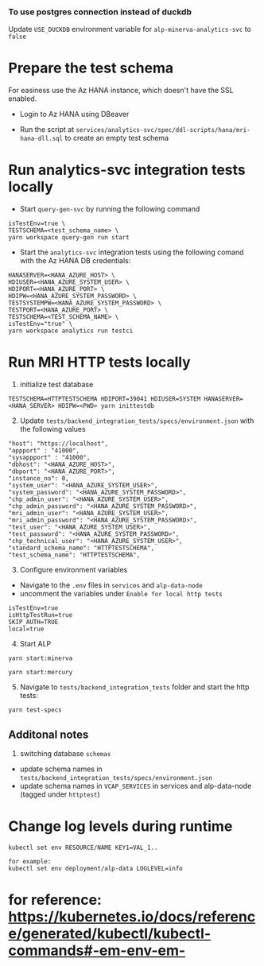 ### To use postgres connection instead of duckdb
Update `USE_DUCKDB` environment variable for  `alp-minerva-analytics-svc` to `false`

# Prepare the test schema

For easiness use the Az HANA instance, which doesn't have the SSL enabled.

- Login to Az HANA using DBeaver

- Run the script at `services/analytics-svc/spec/ddl-scripts/hana/mri-hana-dll.sql` to create an empty test schema

# Run analytics-svc integration tests locally

- Start `query-gen-svc` by running the following command
```
isTestEnv=true \
TESTSCHEMA=<test_schema_name> \
yarn workspace query-gen run start
```
- Start the `analytics-svc` integration tests using the following comand with the Az HANA DB credentials:
```
HANASERVER=<HANA_AZURE_HOST> \
HDIUSER=<HANA_AZURE_SYSTEM_USER> \
HDIPORT=<HANA_AZURE_PORT> \
HDIPW=<HANA_AZURE_SYSTEM_PASSWORD> \
TESTSYSTEMPW=<HANA_AZURE_SYSTEM_PASSWORD> \
TESTPORT=<HANA_AZURE_PORT> \
TESTSCHEMA=<TEST_SCHEMA_NAME> \
isTestEnv="true" \
yarn workspace analytics run testci
```

# Run MRI HTTP tests locally

1. initialize test database

```
TESTSCHEMA=HTTPTESTSCHEMA HDIPORT=39041 HDIUSER=SYSTEM HANASERVER=<HANA_SERVER> HDIPW=<PWD> yarn inittestdb
```

2. Update `tests/backend_integration_tests/specs/environment.json` with the following values
```
"host": "https://localhost",
"appport" : "41000",
"sysappport" : "41000",
"dbhost": "<HANA_AZURE_HOST>",
"dbport": "<HANA_AZURE_PORT>",
"instance_no": 0,
"system_user": "<HANA_AZURE_SYSTEM_USER>",
"system_password": "<HANA_AZURE_SYSTEM_PASSWORD>",
"chp_admin_user": "<HANA_AZURE_SYSTEM_USER>",
"chp_admin_password": "<HANA_AZURE_SYSTEM_PASSWORD>",
"mri_admin_user": "<HANA_AZURE_SYSTEM_USER>",
"mri_admin_password": "<HANA_AZURE_SYSTEM_PASSWORD>",
"test_user": "<HANA_AZURE_SYSTEM_USER>",
"test_password": "<HANA_AZURE_SYSTEM_PASSWORD>",
"chp_technical_user": "<HANA_AZURE_SYSTEM_USER>",
"standard_schema_name": "HTTPTESTSCHEMA",
"test_schema_name": "HTTPTESTSCHEMA",
```
3. Configure environment variables

- Navigate to the `.env` files in `services` and `alp-data-node`
- uncomment the variables under `Enable for local http tests`

```
isTestEnv=true
isHttpTestRun=true
SKIP_AUTH=TRUE
local=true
```

4. Start ALP 
```
yarn start:minerva
``` 
```
yarn start:mercury
```
  
5. Navigate to `tests/backend_integration_tests` folder and start the http tests:
```
yarn test-specs
```

## Additonal notes
1. switching database `schemas`

- update schema names in `tests/backend_integration_tests/specs/environment.json`
- update schema names in `VCAP_SERVICES` in services and alp-data-node (tagged under `httptest`)

# Change log levels during runtime
```
kubectl set env RESOURCE/NAME KEY1=VAL_1..

for example:
kubectl set env deployment/alp-data LOGLEVEL=info
```
for reference: https://kubernetes.io/docs/reference/generated/kubectl/kubectl-commands#-em-env-em-
=======

